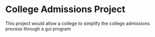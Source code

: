 # College Admissions Project
 This project would allow a college to simplify the college admissions process through a gui program
